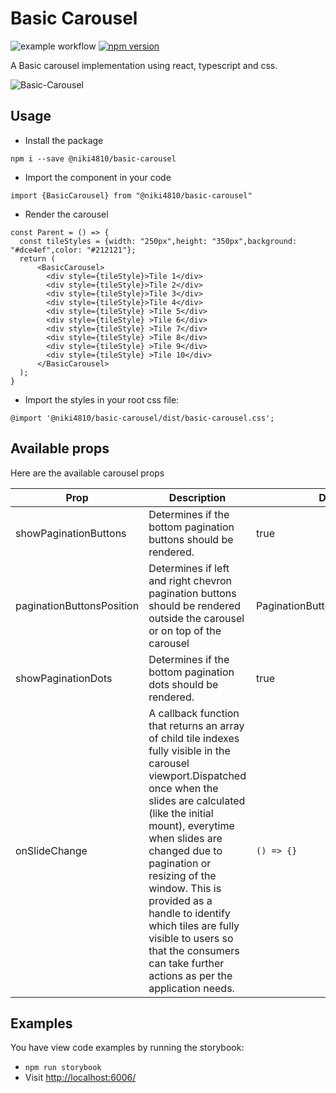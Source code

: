 # Basic Carousel
![example workflow](https://github.com/niki4810/basic-carousel/actions/workflows/main.yml/badge.svg) [![npm version](https://img.shields.io/npm/v/@niki4810%2Fbasic-carousel.svg?style=flat)](https://www.npmjs.com/package/@niki4810/basic-carousel) <a href="https://bundlephobia.com/result?p=@niki4810/basic-carousel@latest" target="\_parent"><img alt="" src="https://badgen.net/bundlephobia/minzip/@niki4810/basic-carousel@latest" />
</a>

A Basic carousel implementation using react, typescript and css.

![Basic-Carousel](https://user-images.githubusercontent.com/1467801/141728652-a2dad7cd-207a-480f-a2ad-ff31e1a2f694.gif)


## Usage

- Install the package

```
npm i --save @niki4810/basic-carousel
```

- Import the component in your code

```
import {BasicCarousel} from "@niki4810/basic-carousel"
```

- Render the carousel

```
const Parent = () => {
  const tileStyles = {width: "250px",height: "350px",background: "#dce4ef",color: "#212121"};
  return (
      <BasicCarousel>
        <div style={tileStyle}>Tile 1</div>
        <div style={tileStyle}>Tile 2</div>
        <div style={tileStyle}>Tile 3</div>
        <div style={tileStyle}>Tile 4</div>
        <div style={tileStyle} >Tile 5</div>
        <div style={tileStyle} >Tile 6</div>
        <div style={tileStyle} >Tile 7</div>
        <div style={tileStyle} >Tile 8</div>
        <div style={tileStyle} >Tile 9</div>
        <div style={tileStyle} >Tile 10</div>
      </BasicCarousel>
  );
}
```
- Import the styles in your root css file:

```
@import '@niki4810/basic-carousel/dist/basic-carousel.css';
```

## Available props

Here are the available carousel props 

Prop | Description | Default 
---|---|---
showPaginationButtons | Determines if the bottom pagination buttons should be rendered. | true
paginationButtonsPosition | Determines if left and  right chevron pagination buttons should be rendered outside the carousel or on top of the carousel | PaginationButtonPositions.outside 
showPaginationDots | Determines if the bottom pagination dots should be rendered.| true
onSlideChange| A callback function that returns an array of child tile indexes fully visible in the carousel viewport.Dispatched once when the slides are calculated (like the initial mount), everytime when slides are changed due to pagination or resizing of the window. This is provided as a handle to identify which tiles are fully visible to users so that the consumers can take further actions as per the application needs. | `() => {}`


## Examples

You have view code examples by running the storybook:

- `npm run storybook`
- Visit [http://localhost:6006/](http://localhost:6006/)

